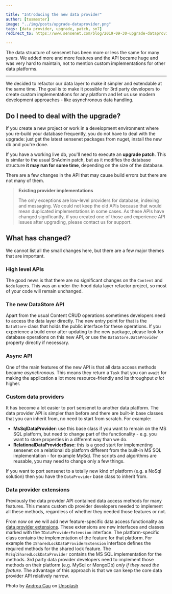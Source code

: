 ```yaml
---

title: "Introducing the new data provider"
author: [tusmester]
image: "../img/posts/upgrade-dataprovider.png"
tags: [data provider, upgrade, patch, sn7]
redirect_to: https://www.sensenet.com/blog/2019-09-30-upgrade-dataprovider

---
```


The data structure of sensenet has been more or less the same for many years. We added more and more features and the API became huge and was very hard to maintain, not to mention custom implementations for other data platforms.

---

We decided to refactor our data layer to make it simpler and extendable at the same time. The goal is to make it possible for 3rd party developers to create custom implementations for any platform and let us use modern development approaches - like asynchronous data handling.

## Do I need to deal with the upgrade?
If you create a new project or work in a development environment where you re-build your database frequently, you do not have to deal with the upgrade: just get the latest sensenet packages from nuget, install the new db and you're done.

If you have a working live db, you'll need to execute an **upgrade patch**. This is similar to the usual SnAdmin patch, but as it modifies the database structure **it may run for some time**, depending on the size of the database.

There are a few changes in the API that may cause build errors but there are not many of them. 

> **Existing provider implementations**
> 
> The only exceptions are low-level providers for database, indexing and messaging. We could not keep the old APIs because that would mean duplicated implementations in some cases. As these APIs have changed significantly, if you created one of those and experience API issues after upgrading, please contact us for support.

## What has changed?
We cannot list all the small changes here, but there are a few major themes that are important.

### High level APIs
The good news is that there are no significant changes on the `Content` and `Node` layers. This was an under-the-hood data layer refactor project, so most of your code will remain unchanged.

### The new DataStore API
Apart from the usual Content CRUD operations sometimes developers need to access the data layer directly. The new entry point for that is the `DataStore` class that holds the public interface for these operations. If you experience a build error after updating to the new package, please look for database operations on this new API, or use the `DataStore.DataProvider` property directly if necessary.

### Async API
One of the main features of the new API is that all data access methods became _asynchronous_. This means they return a `Task` that you can `await` for making the application a lot more resource-friendly and its throughput _a lot_ higher.

### Custom data providers
It has become a lot easier to port sensenet to another data platform. The data provider API is simpler than before and there are built-in base classes that you can inherit from, no need to start from scratch. For example:

- **MsSqlDataProvider**: use this base class if you want to remain on the MS SQL platform, but need to change part of the functionality - e.g. you want to store properties in a different way than we do.
- **RelationalDataProviderBase**: this is a good start for implementing sensenet on a relational db platform different from the built-in MS SQL implementation - for example MySql. The scripts and algorithms are reusable, you may need to change only a few things.

If you want to port sensenet to a totally new kind of platform (e.g. a NoSql solution) then you have the `DataProvider` base class to inherit from.

### Data provider extensions
Previously the data provider API contained data access methods for many features. This means custom db provider developers needed to implement all these methods, regardless of whether they needed those features or not.

From now on we will add new feature-specific data access functionality as [data provider extensions](https://community.sensenet.com/docs/dataprovider-extension). These extensions are new interfaces and classes marked with the `IDataProviderExtension` interface. The platform-specific class contains the implementation of the feature for that platform. For example the `ISharedLockDataProviderExtension` interface defines the required methods for the shared lock feature. The `MsSqlSharedLockDataProvider` contains the MS SQL implementation for the methods. 3rd party data provider developers need to implement those methods on their platform (e.g. MySql or MongoDb) _only if they need the feature_. The advantage of this approach is that we can keep the core data provider API relatively narrow.

Photo by [Andrea Cau](https://unsplash.com/@andreacau?utm_source=unsplash&utm_medium=referral&utm_content=creditCopyText) on [Unsplash](https://unsplash.com/images/travel/new-york?utm_source=unsplash&utm_medium=referral&utm_content=creditCopyText)
